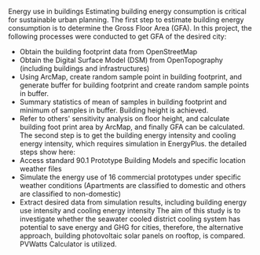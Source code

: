 Energy use in buildings
Estimating building energy consumption is critical for sustainable urban planning. The first step to estimate building energy consumption is to determine the Gross Floor Area (GFA). In this project, the following processes were conducted to get GFA of the desired city:
* Obtain the building footprint data from OpenStreetMap
* Obtain the Digital Surface Model (DSM) from OpenTopography (including buildings and infrastructures)
* Using ArcMap, create random sample point in building footprint, and generate buffer for building footprint and create random sample points in buffer.
* Summary statistics of mean of samples in building footprint and minimum of samples in buffer. Building height is achieved.
* Refer to others' sensitivity analysis on floor height, and calculate building foot print area by ArcMap, and finally GFA can be calculated.
The second step is to get the building energy intensity and cooling energy intensity, which requires simulation in EnergyPlus. the detailed steps show here:
* Access standard 90.1 Prototype Building Models and specific location weather files
* Simulate the energy use of 16 commercial prototypes under specific weather conditions (Apartments are classified to domestic and others are classified to non-domestic)
* Extract desired data from simulation results, including building energy use intensity and cooling energy intensity
The aim of this study is to investigate whether the seawater cooled district cooling system has potential to save energy and GHG for cities, therefore, the alternative approach, building photovoltaic solar panels on rooftop, is compared. PVWatts Calculator is utilized.
